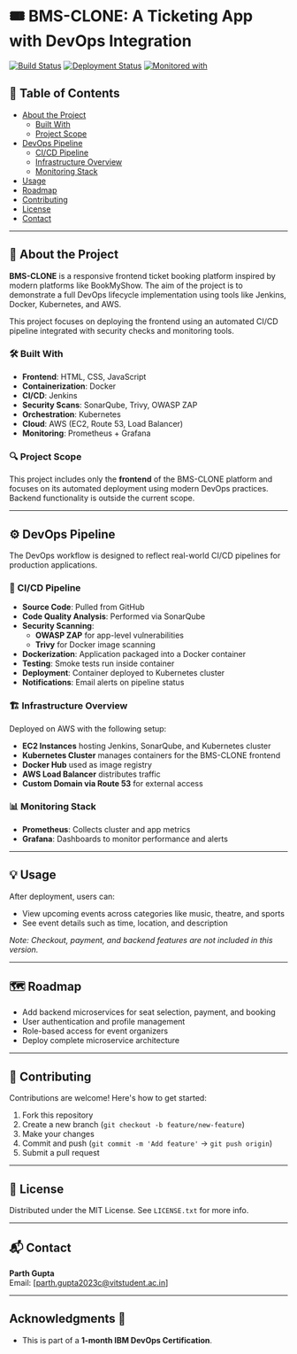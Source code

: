 # 🎟️ BMS-CLONE: A Ticketing App with DevOps Integration

[![Build Status](https://img.shields.io/badge/Build-Passing-brightgreen)]()
[![Deployment Status](https://img.shields.io/badge/Deployment-Success-blue)]()
[![Monitored with](https://img.shields.io/badge/Monitored_with-Prometheus%20%26%20Grafana-orange)]()

## 📌 Table of Contents

- [About the Project](#about-the-project)
  - [Built With](#built-with)
  - [Project Scope](#project-scope)
- [DevOps Pipeline](#devops-pipeline)
  - [CI/CD Pipeline](#cicd-pipeline)
  - [Infrastructure Overview](#infrastructure-overview)
  - [Monitoring Stack](#monitoring-stack)
- [Usage](#usage)
- [Roadmap](#roadmap)
- [Contributing](#contributing)
- [License](#license)
- [Contact](#contact)

---

## 🚀 About the Project

**BMS-CLONE** is a responsive frontend ticket booking platform inspired by modern platforms like BookMyShow. The aim of the project is to demonstrate a full DevOps lifecycle implementation using tools like Jenkins, Docker, Kubernetes, and AWS.

This project focuses on deploying the frontend using an automated CI/CD pipeline integrated with security checks and monitoring tools.

### 🛠 Built With

- **Frontend**: HTML, CSS, JavaScript  
- **Containerization**: Docker  
- **CI/CD**: Jenkins  
- **Security Scans**: SonarQube, Trivy, OWASP ZAP  
- **Orchestration**: Kubernetes  
- **Cloud**: AWS (EC2, Route 53, Load Balancer)  
- **Monitoring**: Prometheus + Grafana  

### 🔍 Project Scope

This project includes only the **frontend** of the BMS-CLONE platform and focuses on its automated deployment using modern DevOps practices. Backend functionality is outside the current scope.

---

## ⚙️ DevOps Pipeline

The DevOps workflow is designed to reflect real-world CI/CD pipelines for production applications.

### 🔗 CI/CD Pipeline

- **Source Code**: Pulled from GitHub
- **Code Quality Analysis**: Performed via SonarQube
- **Security Scanning**:
  - **OWASP ZAP** for app-level vulnerabilities
  - **Trivy** for Docker image scanning
- **Dockerization**: Application packaged into a Docker container
- **Testing**: Smoke tests run inside container
- **Deployment**: Container deployed to Kubernetes cluster
- **Notifications**: Email alerts on pipeline status

### 🏗 Infrastructure Overview

Deployed on AWS with the following setup:

- **EC2 Instances** hosting Jenkins, SonarQube, and Kubernetes cluster
- **Kubernetes Cluster** manages containers for the BMS-CLONE frontend
- **Docker Hub** used as image registry
- **AWS Load Balancer** distributes traffic
- **Custom Domain via Route 53** for external access

### 📊 Monitoring Stack

- **Prometheus**: Collects cluster and app metrics
- **Grafana**: Dashboards to monitor performance and alerts

---

## 💡 Usage

After deployment, users can:

- View upcoming events across categories like music, theatre, and sports
- See event details such as time, location, and description

*Note: Checkout, payment, and backend features are not included in this version.*

---

## 🗺 Roadmap

- Add backend microservices for seat selection, payment, and booking
- User authentication and profile management
- Role-based access for event organizers
- Deploy complete microservice architecture

---

## 🤝 Contributing

Contributions are welcome! Here's how to get started:

1. Fork this repository
2. Create a new branch (`git checkout -b feature/new-feature`)
3. Make your changes
4. Commit and push (`git commit -m 'Add feature'` → `git push origin`)
5. Submit a pull request

---

## 📄 License

Distributed under the MIT License. See `LICENSE.txt` for more info.

---

## 📬 Contact

**Parth Gupta**  
Email: [parth.gupta2023c@vitstudent.ac.in]

---

## Acknowledgments 🙏
* This is part of a **1-month IBM DevOps Certification**.
